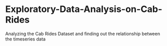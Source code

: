 # Exploratory-Data-Analysis-on-Cab-Rides
Analyzing the Cab Rides Dataset and finding out the relationship between the timeseries data
